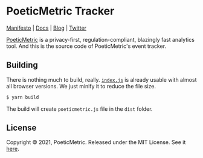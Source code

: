 # PoeticMetric Tracker

[Manifesto](https://www.poeticmetric.com/manifesto?ref=https://github.com/poeticmetric/tracker) | [Docs](https://www.poeticmetric.com/docs?ref=https://github.com/poeticmetric/tracker) | [Blog](https://www.poeticmetric.com/blog?ref=https://github.com/poeticmetric/tracker) | [Twitter](https://twitter.com/PoeticMetricHQ)

[PoeticMetric](https://www.poeticmetric.com/?ref=https://github.com/poeticmetric/tracker) is a privacy-first, regulation-compliant, blazingly fast analytics tool. And this is the source code of PoeticMetric's event tracker.

## Building

There is nothing much to build, really. [`index.js`](src/index.js) is already usable with almost all browser versions. We just minify it to reduce the file size.

```sh
$ yarn build
```

The build will create `poeticmetric.js` file in the `dist` folder. 

## License

Copyright © 2021, PoeticMetric. Released under the MIT License. See it [here](LICENSE).


